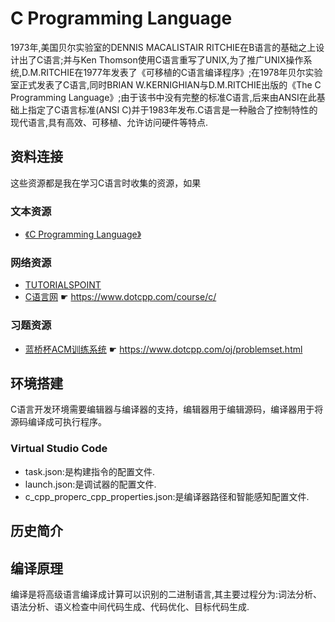 # C Programming Language

1973年,美国贝尔实验室的DENNIS MACALISTAIR RITCHIE在B语言的基础之上设计出了C语言;并与Ken Thomson使用C语言重写了UNIX,为了推广UNIX操作系统,D.M.RITCHIE在1977年发表了《可移植的C语言编译程序》;在1978年贝尔实验室正式发表了C语言,同时BRIAN W.KERNIGHIAN与D.M.RITCHIE出版的《The C Programming Language》;由于该书中没有完整的标准C语言,后来由ANSI在此基础上指定了C语言标准(ANSI C)并于1983年发布.C语言是一种融合了控制特性的现代语言,具有高效、可移植、允许访问硬件等特点.

## 资料连接

这些资源都是我在学习C语言时收集的资源，如果

### 文本资源

* [《C Programming Language》](https://www.baidu.com/search?keyword=CPorgrammingLanguage)

### 网络资源

* [TUTORIALSPOINT](https://www.tutorialspoint.com/cprogramming/index.htm)
* [C语言网](https://www.dotcpp.com/course/c/) ☛ <https://www.dotcpp.com/course/c/>

### 习题资源

* [蓝桥杯ACM训练系统](https://www.dotcpp.com/oj/problemset.html) ☛ <https://www.dotcpp.com/oj/problemset.html>

## 环境搭建

C语言开发环境需要编辑器与编译器的支持，编辑器用于编辑源码，编译器用于将源码编译成可执行程序。

### Virtual Studio Code

* task.json:是构建指令的配置文件.
* launch.json:是调试器的配置文件.
* c_cpp_properc_cpp_properties.json:是编译器路径和智能感知配置文件.

## 历史简介



## 编译原理

编译是将高级语言编译成计算可以识别的二进制语言,其主要过程分为:词法分析、语法分析、语义检查中间代码生成、代码优化、目标代码生成.


